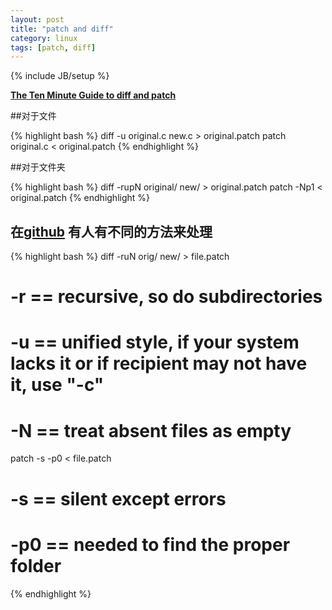 ```yaml
---
layout: post
title: "patch and diff"
category: linux
tags: [patch, diff]
---
```

{% include JB/setup %}

**[The Ten Minute Guide to diff and patch](http://jungels.net/articles/diff-patch-ten-minutes.html)**

##对于文件

{% highlight bash %}
diff -u original.c new.c > original.patch
patch original.c < original.patch
{% endhighlight %}

##对于文件夹

{% highlight bash %}
diff -rupN original/ new/ > original.patch
patch -Np1 < original.patch
{% endhighlight %}

## 在[github](http://stackoverflow.com/questions/9980186/how-to-create-a-patch-for-a-whole-directory-to-update-it) 有人有不同的方法来处理


{% highlight bash %}
diff -ruN orig/ new/ > file.patch
# -r == recursive, so do subdirectories
# -u == unified style, if your system lacks it or if recipient may not have it, use "-c"
# -N == treat absent files as empty

patch -s -p0 < file.patch
# -s == silent except errors
# -p0 == needed to find the proper folder
{% endhighlight %}
